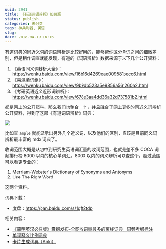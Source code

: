 ```yaml
---
uuid: 2941
title: 《有道词语辨析》加强版
status: publish
categories: 未分类
tags: 神兵利器, 英语
slug: 
date: 2018-04-19 16:16
---
```

有道词典的同近义词的词语辨析是比较好用的，能够帮你区分单词之间的细微差别，但是稍作调查就能发现，有道的《词语辨析》数据来源于以下几个公开资料：

1) 《英语同义词辨析大全》：https://wenku.baidu.com/view/16b16d4269eae009581becc6.html
2) 《易混淆词组》：https://wenku.baidu.com/view/9b9db523a5e9856a561260a2.html
3) 《考研英语近义近形词辨析》：https://wenku.baidu.com/view/678e3aa4dd36a32d737581b2.html

都是网上的公开资料，那么我们也整合一个，并且融合了网上更多的同近义词辨析公开资料，得到了这部《有道词语辨析》词典：

![](https://skywind3000.github.io/images/p/dict/discrimination.png)

比如查 `ample` 就能显示出另外几个近义词，以及他们的区别，应该是目前同义词辨析最丰富的 mdx 词典了。

收词范围大概是从初中到研究生英语词汇量的收词范围，也就是差不多 COCA 词频排行榜 8000 以内的核心单词汇。8000 以内的词义辨析可以查这个，超过范围可以看更专业的：

1. Merriam-Webster's Dictionary of Synonyms and Antonyms
2. Use The Right Word

这两个资料。

词典下载：

- 度盘：https://pan.baidu.com/s/1gff2tdp

相关内容：

- [《简明英汉必应版》震撼发布-全网收词量最多的离线词典，词频考纲标注](https://skywind.me/blog/archives/2875)
- [单词释义比例词典](https://skywind.me/blog/archives/2938)
- [卡片生成词典（Anki）](https://skywind.me/blog/archives/2949)

